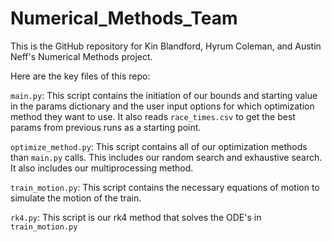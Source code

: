 # Numerical_Methods_Team


This is the GitHub repository for Kin Blandford, Hyrum Coleman, and Austin Neff's Numerical Methods project.


Here are the key files of this repo:

`main.py`:
This script contains the initiation of our bounds and starting value in the params dictionary and the user input options for which optimization method they want to use. It also reads `race_times.csv` to get the best params from previous runs as a starting point.

`optimize_method.py`:
This script contains all of our optimization methods than `main.py` calls. This includes our random search and exhaustive search. It also includes our multiprocessing method.

`train_motion.py`:
This script contains the necessary equations of motion to simulate the motion of the train.

`rk4.py`:
This script is our rk4 method that solves the ODE's in `train_motion.py`
